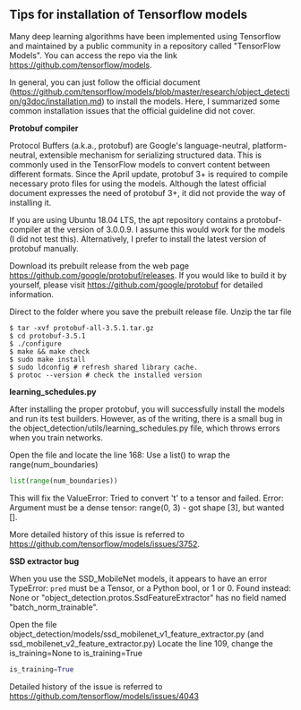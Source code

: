 ## Tips for installation of Tensorflow models
Many deep learning algorithms have been implemented using Tensorflow and maintained by a public community in a repository called "TensorFlow Models". You can access the repo via the link https://github.com/tensorflow/models.

In general, you can just follow the official document (https://github.com/tensorflow/models/blob/master/research/object_detection/g3doc/installation.md) to install the models. Here, I summarized some common installation issues that the official guideline did not cover.

**Protobuf compiler**

Protocol Buffers (a.k.a., protobuf) are Google's language-neutral, platform-neutral, extensible mechanism for serializing structured data. This is commonly used in the TensorFlow models to convert content between different formats. Since the April update, protobuf 3+ is required to compile necessary proto files for using the models. Although the latest official document expresses the need of protobuf 3+, it did not provide the way of installing it. 

If you are using Ubuntu 18.04 LTS, the apt repository contains a protobuf-compiler at the version of 3.0.0.9. I assume this would work for the models (I did not test this). Alternatively, I prefer to install the latest version of protobuf manually.

Download its prebuilt release from the web page https://github.com/google/protobuf/releases. If you would like to build it by yourself, please visit https://github.com/google/protobuf for detailed information.

Direct to the folder where you save the prebuilt release file.
Unzip the tar file
```shell
$ tar -xvf protobuf-all-3.5.1.tar.gz
$ cd protobuf-3.5.1
$ ./configure
$ make && make check
$ sudo make install
$ sudo ldconfig # refresh shared library cache.
$ protoc --version # check the installed version
```

**learning_schedules.py**

After installing the proper protobuf, you will successfully install the models and run its test builders. However, as of the writing, there is a small bug in the object_detection/utils/learning_schedules.py file, which throws errors when you train networks. 

Open the file and locate the line 168:
Use a list() to wrap the range(num_boundaries)
```python
list(range(num_boundaries))
```
This will fix the ValueError: Tried to convert 't' to a tensor and failed. Error: Argument must be a dense tensor: range(0, 3) - got shape [3], but wanted [].

More detailed history of this issue is referred to https://github.com/tensorflow/models/issues/3752.

**SSD extractor bug**

When you use the SSD_MobileNet models, it appears to have an error TypeError: `pred` must be a Tensor, or a Python bool, or 1 or 0. Found instead: None or "object_detection.protos.SsdFeatureExtractor" has no field named "batch_norm_trainable".

Open the file object_detection/models/ssd_mobilenet_v1_feature_extractor.py (and ssd_mobilenet_v2_feature_extractor.py)
Locate the line 109, change the is_training=None to is_training=True
```python
is_training=True
```
Detailed history of the issue is referred to https://github.com/tensorflow/models/issues/4043
